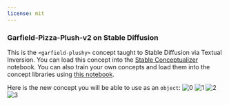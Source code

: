 ```yaml
---
license: mit
---
```

### Garfield-Pizza-Plush-v2 on Stable Diffusion
This is the `<garfield-plushy>` concept taught to Stable Diffusion via Textual Inversion. You can load this concept into the [Stable Conceptualizer](https://colab.research.google.com/github/huggingface/notebooks/blob/main/diffusers/stable_conceptualizer_inference.ipynb) notebook. You can also train your own concepts and load them into the concept libraries using [this notebook](https://colab.research.google.com/github/huggingface/notebooks/blob/main/diffusers/sd_textual_inversion_training.ipynb).

Here is the new concept you will be able to use as an `object`:
![<garfield-plushy> 0](https://huggingface.co/sd-concepts-library/garfield-pizza-plush-v2/resolve/main/concept_images/3.jpeg)
![<garfield-plushy> 1](https://huggingface.co/sd-concepts-library/garfield-pizza-plush-v2/resolve/main/concept_images/0.jpeg)
![<garfield-plushy> 2](https://huggingface.co/sd-concepts-library/garfield-pizza-plush-v2/resolve/main/concept_images/2.jpeg)
![<garfield-plushy> 3](https://huggingface.co/sd-concepts-library/garfield-pizza-plush-v2/resolve/main/concept_images/1.jpeg)

